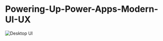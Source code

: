 # Powering-Up-Power-Apps-Modern-UI-UX
![Desktop UI](https://user-images.githubusercontent.com/46244088/227834493-2cad0fba-9786-447d-9131-ab20dec77fea.png)
